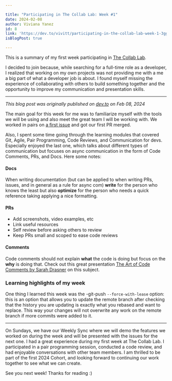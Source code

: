 ```yaml
---

title: "Participating in The Collab Lab: Week #1"
date: 2024-02-08
author: Viviana Yanez
id: 8
link: 'https://dev.to/vivitt/participating-in-the-collab-lab-week-1-3gg6'
isBlogPost: true

---
```


This is a summary of my first week participating in [The Collab Lab](https://the-collab-lab.codes/).

I decided to join because, while searching for a full-time role as a developer, I realized that working on my own projects was not providing me with a me a big part of what a developer job is about. I found myself missing the experience of collaborating with others to build something together and the opportunity to improve my communication and presentation skills.

---

_This blog post was originally published on [dev.to](https://dev.to/vivitt/participating-in-the-collab-lab-week-1-3gg6) on Feb 08, 2024_

The main goal for this week for me was to familiarize myself with the tools we will be using and also meet the great team I will be working with. We worked in pairs on [a first issue](https://github.com/the-collab-lab/tcl-71-smart-shopping-list/issues/3) and got our first PR merged.

Also, I spent some time going through the learning modules that covered Git, Agile, Pair Programming, Code Reviews, and Communication for devs.
Especially enjoyed the last one, which talks about different types of communication but focuses on async communication in the form of Code Comments, PRs, and Docs. Here some notes:

#### Docs
When writing documentation (but can be applied to when writing PRs, issues, and in general as a rule for async com) **write** for the person who knows the least but also **optimize** for the person who needs a quick reference taking applying a nice formatting.

#### PRs
- Add screenshots, video examples, etc
- Link useful resources
- Self review before asking others to review
- Keep PRs small and scoped to ease code reviews

#### Comments
Code comments should not explain **what** the code is doing but focus on the **why** is doing that. Check out this great presentation [The Art of Code Comments by Sarah Drasner](https://www.youtube.com/watch?v=yhF7OmuIILc&ab_channel=JSConf) on this subject.


### Learning highlights of my week
One thing I learned this week was the -git-push ``--force-with-lease`` option: this is an option that allows you to update the remote branch after checking that the history you are updating is exactly what you rebased and want to replace. This way your changes will not overwrite any work on the remote branch if more commits were added to it.

---

On Sundays, we have our Weekly Sync where we will demo the features we worked on during the week and will be presented with the issues for the next one.
I had a great experience during my first week at The Collab Lab. I participated in a pair programming session, conducted a code review, and had enjoyable conversations with other team members. 
I am thrilled to be part of the first 2024 Cohort, and looking forward to continuing our work together to see what we can create.

See you next week! Thanks for reading :)
